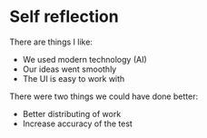 # Self reflection

There are things I like:

- We used modern technology (AI)
- Our ideas went smoothly
- The UI is easy to work with

There were two things we could have done better:

- Better distributing of work
- Increase accuracy of the test
